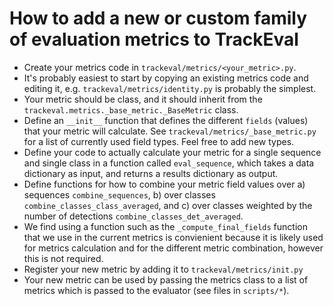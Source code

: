 # How to add a new or custom family of evaluation metrics to TrackEval

- Create your metrics code in ```trackeval/metrics/<your_metric>.py```.
- It's probably easiest to start by copying an existing metrics code and editing it,
  e.g. ```trackeval/metrics/identity.py``` is probably the simplest.
- Your metric should be class, and it should inherit from the ```trackeval.metrics._base_metric._BaseMetric``` class.
- Define an ```__init__``` function that defines the different ```fields``` (values) that your metric will calculate.
  See ```trackeval/metrics/_base_metric.py``` for a list of currently used field types. Feel free to add new types.
- Define your code to actually calculate your metric for a single sequence and single class in a function
  called ```eval_sequence```, which takes a data dictionary as input, and returns a results dictionary as output.
- Define functions for how to combine your metric field values over a) sequences ```combine_sequences```, b) over
  classes ```combine_classes_class_averaged```, and c) over classes weighted by the number of
  detections ```combine_classes_det_averaged```.
- We find using a function such as the ```_compute_final_fields``` function that we use in the current metrics is
  convienient because it is likely used for metrics calculation and for the different metric combination, however this
  is not required.
- Register your new metric by adding it to ```trackeval/metrics/init.py```
- Your new metric can be used by passing the metrics class to a list of metrics which is passed to the evaluator (see
  files in ```scripts/*```).
